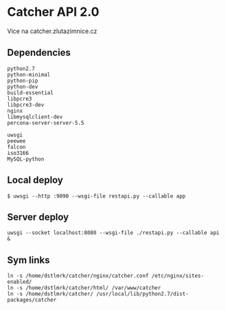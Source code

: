 # Catcher API 2.0

Více na catcher.zlutazimnice.cz

## Dependencies
```
python2.7
python-minimal
python-pip
python-dev
build-essential
libpcre3
libpcre3-dev
nginx
libmysqlclient-dev
percona-server-server-5.5

uwsgi
peewee
falcon
iso3166
MySQL-python
```

## Local deploy
```
$ uwsgi --http :9090 --wsgi-file restapi.py --callable app
```

## Server deploy
```
uwsgi --socket localhost:8080 --wsgi-file ./restapi.py --callable api &
```

## Sym links
```
ln -s /home/dstlmrk/catcher/nginx/catcher.conf /etc/nginx/sites-enabled/
ln -s /home/dstlmrk/catcher/html/ /var/www/catcher
ln -s /home/dstlmrk/catcher/ /usr/local/lib/python2.7/dist-packages/catcher
```